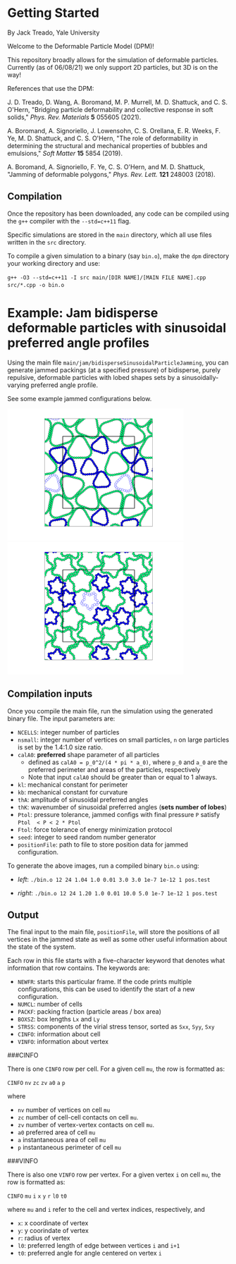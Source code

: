 # Getting Started 
By Jack Treado, Yale University

Welcome to the Deformable Particle Model (DPM)!

This repository broadly allows for the simulation of deformable particles. Currently (as of 06/08/21) we only support 2D particles, but 3D is on the way!



References that use the DPM:

J. D. Treado, D. Wang, A. Boromand, M. P. Murrell, M. D. Shattuck, and C. S. O'Hern, "Bridging particle deformability and collective response in soft solids," _Phys. Rev. Materials_ **5** 055605 (2021).

A. Boromand, A. Signoriello, J. Lowensohn, C. S. Orellana, E. R. Weeks, F. Ye, M. D. Shattuck, and C. S. O'Hern, "The role of deformability in determining the structural and mechanical properties of bubbles and emulsions," _Soft Matter_ **15** 5854 (2019).

A. Boromand, A. Signoriello, F. Ye, C. S. O'Hern, and M. D. Shattuck, "Jamming of deformable polygons," _Phys. Rev. Lett._ **121** 248003 (2018).



## Compilation

Once the repository has been downloaded, any code can be compiled using the `g++` compiler with the `--std=c++11` flag.

Specific simulations are stored in the `main` directory, which all use files written in the `src` directory.

To compile a given simulation to a binary (say `bin.o`), make the `dpm` directory your working directory and use:

`g++ -O3 --std=c++11 -I src main/[DIR NAME]/[MAIN FILE NAME].cpp src/*.cpp -o bin.o`


# Example: Jam bidisperse deformable particles with sinusoidal preferred angle profiles

Using the main file `main/jam/bidisperseSinusoidalParticleJamming`, you can generate jammed packings (at a specified pressure) of bidisperse, purely repulsive, deformable particles with lobed shapes sets by a sinusoidally-varying preferred angle profile. 

See some example jammed configurations below.

<p float="left">
  <img src="img/jammedTriangles.png" width="400" />
  <img src="img/jammedPentalobes.png" width="400" /> 
</p>

## Compilation inputs

Once you compile the main file, run the simulation using the generated binary file. The input parameters are:
* `NCELLS`: integer number of particles
* `nsmall`: integer number of vertices on small particles, `n` on large particles is set by the 1.4:1.0 size ratio. 
* `calA0`: **preferred** shape parameter of all particles
	* defined as `calA0 = p_0^2/(4 * pi * a_0)`, where `p_0` and `a_0` are the preferred perimeter and areas of the particles, respectively
	* Note that input `calA0` should be greater than or equal to 1 always. 
* `kl`: mechanical constant for perimeter
* `kb`: mechanical constant for curvature
* `thA`: amplitude of sinusoidal preferred angles
* `thK`: wavenumber of sinusoidal preferred angles (**sets number of lobes**)
* `Ptol`: pressure tolerance, jammed configs with final pressure `P` satisfy `Ptol  < P < 2 * Ptol`
* `Ftol`: force tolerance of energy minimization protocol
* `seed`: integer to seed random number generator
* `positionFile`: path to file to store position data for jammed configuration. 

To generate the above images, run a compiled binary `bin.o` using:

* _left_: `./bin.o 12 24 1.04 1.0 0.01 3.0 3.0 1e-7 1e-12 1 pos.test`

* _right_: `./bin.o 12 24 1.20 1.0 0.01 10.0 5.0 1e-7 1e-12 1 pos.test`

## Output

The final input to the main file, `positionFile`, will store the positions of all vertices in the jammed state as well as some other useful information about the state of the system. 

Each row in this file starts with a five-character keyword that denotes what information that row contains. The keywords are:
* `NEWFR`: starts this particular frame. If the code prints multiple configurations, this can be used to identify the start of a new configuration.
* `NUMCL`: number of cells
* `PACKF`: packing fraction (particle areas / box area)
* `BOXSZ`: box lengths `Lx` and `Ly`
* `STRSS`: components of the virial stress tensor, sorted as `Sxx`, `Syy`, `Sxy`
* `CINFO`: information about cell
* `VINFO`: information about vertex 

###CINFO 

There is one `CINFO` row per cell. For a given cell `mu`, the row is formatted as:

`CINFO` `nv` `zc` `zv` `a0` `a` `p`

where
* `nv` number of vertices on cell `mu`
* `zc` number of cell-cell contacts on cell `mu`. 
* `zv` number of vertex-vertex contacts on cell `mu`.
* `a0` preferred area of cell `mu`
* `a` instantaneous area of cell `mu`
* `p` instantaneous perimeter of cell `mu`

###VINFO

There is also one `VINFO` row per vertex. For a given vertex `i` on cell `mu`, the row is formatted as:

`CINFO` `mu` `i` `x` `y` `r` `l0` `t0`

where `mu` and `i` refer to the cell and vertex indices, respectively, and
* `x`: x coordinate of vertex
* `y`: y coorindate of vertex
* `r`: radius of vertex
* `l0`: preferred length of edge between vertices `i` and `i+1`
* `t0`: preferred angle for angle centered on vertex `i`














